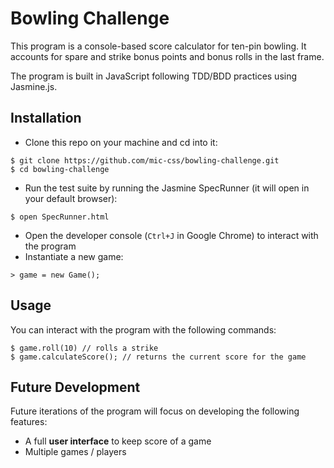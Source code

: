 
Bowling Challenge
=================

This program is a console-based score calculator for ten-pin bowling. It accounts for spare and strike bonus points and bonus rolls in the last frame.

The program is built in JavaScript following TDD/BDD practices using Jasmine.js.

Installation
------------

* Clone this repo on your machine and cd into it:
```
$ git clone https://github.com/mic-css/bowling-challenge.git
$ cd bowling-challenge
```

* Run the test suite by running the Jasmine SpecRunner (it will open in your default browser):
```
$ open SpecRunner.html
```

* Open the developer console (`Ctrl+J` in Google Chrome) to interact with the program
* Instantiate a new game:
```
> game = new Game();
```

Usage
------

You can interact with the program with the following commands:
```
$ game.roll(10) // rolls a strike
$ game.calculateScore(); // returns the current score for the game
```

Future Development
------------------

Future iterations of the program will focus on developing the following features:
* A full **user interface** to keep score of a game
* Multiple games / players
